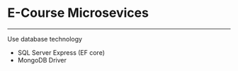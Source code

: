 # E-Course Microsevices
----------------------
Use database technology
+ SQL Server Express (EF core)
+ MongoDB Driver
